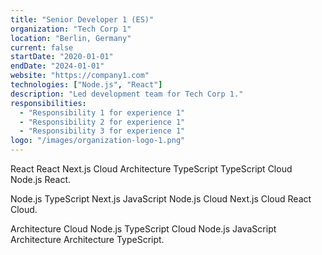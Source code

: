```yaml
---
title: "Senior Developer 1 (ES)"
organization: "Tech Corp 1"
location: "Berlin, Germany"
current: false
startDate: "2020-01-01"
endDate: "2024-01-01"
website: "https://company1.com"
technologies: ["Node.js", "React"]
description: "Led development team for Tech Corp 1."
responsibilities:
  - "Responsibility 1 for experience 1"
  - "Responsibility 2 for experience 1"
  - "Responsibility 3 for experience 1"
logo: "/images/organization-logo-1.png"
---
```


React React Next.js Cloud Architecture TypeScript TypeScript Cloud Node.js React.

Node.js TypeScript Next.js JavaScript Node.js Cloud Next.js Cloud React Cloud.

Architecture Cloud Node.js TypeScript Cloud Node.js JavaScript Architecture Architecture TypeScript.

